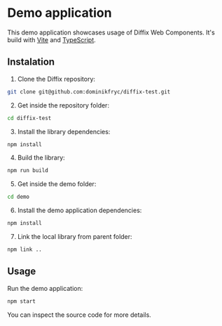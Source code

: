 # Demo application

This demo application showcases usage of Diffix Web Components. It's build with [Vite](https://vitejs.dev/) and [TypeScript](https://www.typescriptlang.org/).

## Instalation

1. Clone the Diffix repository:

```bash
git clone git@github.com:dominikfryc/diffix-test.git
```

2. Get inside the repository folder:

```bash
cd diffix-test
```

3. Install the library dependencies:

```bash
npm install
```

4. Build the library:

```bash
npm run build
```

5. Get inside the demo folder:

```bash
cd demo
```

6. Install the demo application dependencies:

```bash
npm install
```

7. Link the local library from parent folder:

```bash
npm link ..
```

## Usage

Run the demo application:

```bash
npm start
```

You can inspect the source code for more details.
